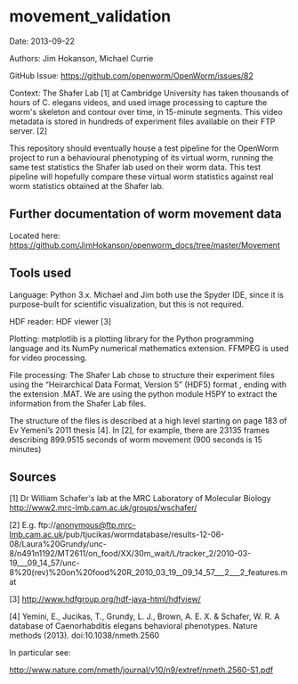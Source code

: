 movement_validation
===================

Date: 2013-09-22

Authors: Jim Hokanson, Michael Currie

GitHub Issue: https://github.com/openworm/OpenWorm/issues/82

Context: The Shafer Lab [1] at Cambridge University has taken thousands of hours of C. elegans videos, and used image processing to capture the worm's skeleton and contour over time, in 15-minute segments.  This video metadata is stored in hundreds of experiment files available on their FTP server. [2]

This repository should eventually house a test pipeline for the OpenWorm project to run a behavioural phenotyping of its virtual worm, running the same test statistics the Shafer lab used on their worm data.  This test pipeline will hopefully compare these virtual worm statistics against real worm statistics obtained at the Shafer lab.


## Further documentation of worm movement data ##

Located here: https://github.com/JimHokanson/openworm_docs/tree/master/Movement


## Tools used ##

Language: Python 3.x.  Michael and Jim both use the Spyder IDE, since it is purpose-built for scientific visualization, but this is not required.

HDF reader: HDF viewer [3]

Plotting: matplotlib is a plotting library for the Python programming language and its NumPy numerical mathematics extension.  FFMPEG is used for video processing.

File processing: The Shafer Lab chose to structure their experiment files using the  “Heirarchical Data Format, Version 5” (HDF5) format , ending with the extension .MAT.  We are using the python module H5PY to extract the information from the Shafer Lab files.

The structure of the files is described at a high level starting on page 183 of Ev Yemeni’s 2011 thesis [4].  In [2], for example, there are 23135 frames describing 899.9515 seconds of worm movement (900 seconds is 15 minutes)


## Sources ##

[1] Dr William Schafer's lab at the MRC Laboratory of Molecular Biology http://www2.mrc-lmb.cam.ac.uk/groups/wschafer/

[2] E.g. ftp://anonymous@ftp.mrc-lmb.cam.ac.uk/pub/tjucikas/wormdatabase/results-12-06-08/Laura%20Grundy/unc-8/n491n1192/MT2611/on_food/XX/30m_wait/L/tracker_2/2010-03-19___09_14_57/unc-8%20(rev)%20on%20food%20R_2010_03_19__09_14_57___2___2_features.mat

[3] http://www.hdfgroup.org/hdf-java-html/hdfview/

[4] Yemini, E., Jucikas, T., Grundy, L. J., Brown, A. E. X. & Schafer, W. R. A database of Caenorhabditis elegans behavioral phenotypes. Nature methods (2013). doi:10.1038/nmeth.2560

In particular see:

http://www.nature.com/nmeth/journal/v10/n9/extref/nmeth.2560-S1.pdf
